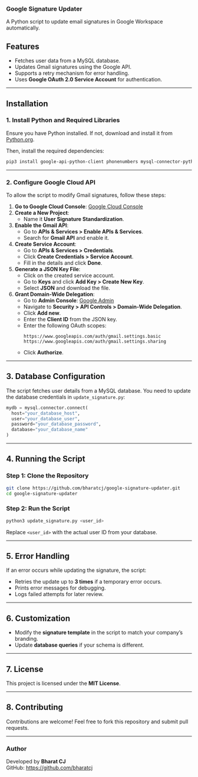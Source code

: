 ### Google Signature Updater

A Python script to update email signatures in Google Workspace automatically.

## Features
- Fetches user data from a MySQL database.
- Updates Gmail signatures using the Google API.
- Supports a retry mechanism for error handling.
- Uses **Google OAuth 2.0 Service Account** for authentication.

---

## Installation

### **1. Install Python and Required Libraries**
Ensure you have Python installed. If not, download and install it from [Python.org](https://www.python.org/downloads/).

Then, install the required dependencies:

```sh
pip3 install google-api-python-client phonenumbers mysql-connector-python
```

---

### **2. Configure Google Cloud API**
To allow the script to modify Gmail signatures, follow these steps:

1. **Go to Google Cloud Console**: [Google Cloud Console](https://console.cloud.google.com/)
2. **Create a New Project**:
   - Name it **User Signature Standardization**.
3. **Enable the Gmail API**:
   - Go to **APIs & Services > Enable APIs & Services**.
   - Search for **Gmail API** and enable it.
4. **Create Service Account**:
   - Go to **APIs & Services > Credentials**.
   - Click **Create Credentials > Service Account**.
   - Fill in the details and click **Done**.
5. **Generate a JSON Key File**:
   - Click on the created service account.
   - Go to **Keys** and click **Add Key > Create New Key**.
   - Select **JSON** and download the file.
6. **Grant Domain-Wide Delegation**:
   - Go to **Admin Console**: [Google Admin](https://admin.google.com/)
   - Navigate to **Security > API Controls > Domain-Wide Delegation**.
   - Click **Add new**.
   - Enter the **Client ID** from the JSON key.
   - Enter the following OAuth scopes:
     ```
     https://www.googleapis.com/auth/gmail.settings.basic
     https://www.googleapis.com/auth/gmail.settings.sharing
     ```
   - Click **Authorize**.

---

## **3. Database Configuration**
The script fetches user details from a MySQL database. You need to update the database credentials in `update_signature.py`:

```python
mydb = mysql.connector.connect(
  host="your_database_host",
  user="your_database_user",
  password="your_database_password",
  database="your_database_name"
)
```

---

## **4. Running the Script**
### **Step 1: Clone the Repository**
```sh
git clone https://github.com/bharatcj/google-signature-updater.git
cd google-signature-updater
```

### **Step 2: Run the Script**
```sh
python3 update_signature.py <user_id>
```
Replace `<user_id>` with the actual user ID from your database.

---

## **5. Error Handling**
If an error occurs while updating the signature, the script:
- Retries the update up to **3 times** if a temporary error occurs.
- Prints error messages for debugging.
- Logs failed attempts for later review.

---

## **6. Customization**
- Modify the **signature template** in the script to match your company’s branding.
- Update **database queries** if your schema is different.

---

## **7. License**
This project is licensed under the **MIT License**.

---

## **8. Contributing**
Contributions are welcome! Feel free to fork this repository and submit pull requests.

---

### **Author**
Developed by **Bharat CJ**  
GitHub: https://github.com/bharatcj
